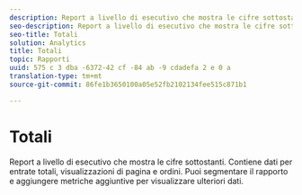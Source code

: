 ```yaml
---
description: Report a livello di esecutivo che mostra le cifre sottostanti. Contiene dati per entrate totali, visualizzazioni di pagina e ordini. Puoi segmentare il rapporto e aggiungere metriche aggiuntive per visualizzare ulteriori dati.
seo-description: Report a livello di esecutivo che mostra le cifre sottostanti. Contiene dati per entrate totali, visualizzazioni di pagina e ordini. Puoi segmentare il rapporto e aggiungere metriche aggiuntive per visualizzare ulteriori dati.
seo-title: Totali
solution: Analytics
title: Totali
topic: Rapporti
uuid: 575 c 3 dba -6372-42 cf -84 ab -9 cdadefa 2 e 0 a
translation-type: tm+mt
source-git-commit: 86fe1b3650100a05e52fb2102134fee515c871b1

---
```



# Totali

Report a livello di esecutivo che mostra le cifre sottostanti. Contiene dati per entrate totali, visualizzazioni di pagina e ordini. Puoi segmentare il rapporto e aggiungere metriche aggiuntive per visualizzare ulteriori dati.

